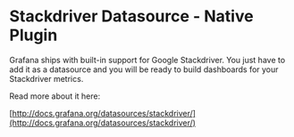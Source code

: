 # Stackdriver Datasource -  Native Plugin

Grafana ships with built-in support for Google Stackdriver. You just have to add it as a datasource and you will be ready to build dashboards for your Stackdriver metrics.

Read more about it here:

[http://docs.grafana.org/datasources/stackdriver/](http://docs.grafana.org/datasources/stackdriver/)
